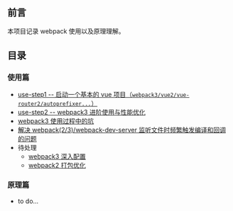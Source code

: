 ## 前言

本项目记录 webpack 使用以及原理理解。

## 目录

### 使用篇

+ [use-step1 -- 启动一个基本的 vue 项目（`webpack3/vue2/vue-router2/autoprefixer...`）](https://github.com/liuyuanyangscript/deep-webpack/issues/1)
+ [use-step2 -- webpack3 进阶使用与性能优化](https://github.com/liuyuanyangscript/deep-webpack/issues/2)
+ [webpack3 使用过程中的坑](https://github.com/liuyuanyangscript/deep-webpack/issues/3)
+ [解决 webpack(2/3)/webpack-dev-server 监听文件时频繁触发编译和回调的问题](https://github.com/liuyuanyangscript/deep-webpack/issues/4)
+ 待处理
  + [webpack3 深入配置](https://github.com/liuyuanyangscript/deep-webpack/issues/5)
  + [webpack2 打包优化](https://github.com/liuyuanyangscript/deep-webpack/issues/6)

### 原理篇

+ to do...
